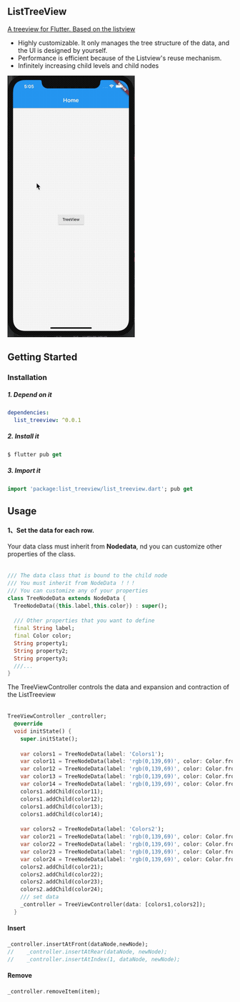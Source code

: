 ## ListTreeView
[A treeview for Flutter. Based on the listview](https://github.com/sooxie/list_treeview)

- Highly customizable. It only manages the tree structure of the data, and the UI is designed by yourself.
- Performance is efficient because of the Listview's reuse mechanism.
- Infinitely increasing child levels and child nodes



![avatar](./images/tree.gif)



## Getting Started

### Installation

##### 1. Depend on it
```yaml
dependencies:
  list_treeview: ^0.0.1
```

##### 2. Install it
```dart
$ flutter pub get

```

#####  3. Import it
```dart
import 'package:list_treeview/list_treeview.dart'; pub get

```

## Usage

#### 1、Set the data for each row.
Your data class must inherit from **Nodedata**, nd you can customize other properties of the class.

```dart

/// The data class that is bound to the child node
/// You must inherit from NodeData ！！！
/// You can customize any of your properties
class TreeNodeData extends NodeData {
  TreeNodeData({this.label,this.color}) : super();

  /// Other properties that you want to define
  final String label;
  final Color color;
  String property1;
  String property2;
  String property3;
  ///...
}

```

The TreeViewController controls the data and expansion and contraction of the ListTreeview

```dart

TreeViewController _controller;
  @override
  void initState() {
    super.initState();

    var colors1 = TreeNodeData(label: 'Colors1');
    var color11 = TreeNodeData(label: 'rgb(0,139,69)', color: Color.fromARGB(255, 0 ,139 , 69));
    var color12 = TreeNodeData(label: 'rgb(0,139,69)', color: Color.fromARGB(255,0,191 ,255));
    var color13 = TreeNodeData(label: 'rgb(0,139,69)', color: Color.fromARGB(255,255 ,106, 106));
    var color14 = TreeNodeData(label: 'rgb(0,139,69)', color: Color.fromARGB(255,160 ,32, 240));
    colors1.addChild(color11);
    colors1.addChild(color12);
    colors1.addChild(color13);
    colors1.addChild(color14);

    var colors2 = TreeNodeData(label: 'Colors2');
    var color21 = TreeNodeData(label: 'rgb(0,139,69)', color: Color.fromARGB(255, 255 ,64, 64));
    var color22 = TreeNodeData(label: 'rgb(0,139,69)', color: Color.fromARGB(255,28, 134, 238));
    var color23 = TreeNodeData(label: 'rgb(0,139,69)', color: Color.fromARGB(255,255 ,106, 106));
    var color24 = TreeNodeData(label: 'rgb(0,139,69)', color: Color.fromARGB(255,205 ,198, 115));
    colors2.addChild(color21);
    colors2.addChild(color22);
    colors2.addChild(color23);
    colors2.addChild(color24);
    /// set data
    _controller = TreeViewController(data: [colors1,colors2]);
  }

```

#### Insert

```dart
_controller.insertAtFront(dataNode,newNode);
//    _controller.insertAtRear(dataNode, newNode);
//    _controller.insertAtIndex(1, dataNode, newNode);

```

#### Remove

```dart
_controller.removeItem(item);
```

